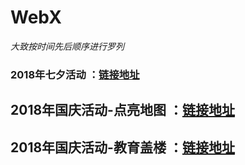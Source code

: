 # WebX

*大致按时间先后顺序进行罗列*

### 2018年七夕活动 ：[链接地址](https://github.com/fanyanbo/docs/blob/master/%E5%9F%BA%E4%BA%8E%E9%85%B7%E5%BC%80%E7%B3%BB%E7%BB%9F%E7%9A%84WebOS.md)

## 2018年国庆活动-点亮地图 ：[链接地址](https://github.com/fanyanbo/docs/blob/master/CoocaaOSWebViewSDK%E9%9B%86%E6%88%90%E6%96%87%E6%A1%A3.md)

## 2018年国庆活动-教育盖楼 ：[链接地址](https://github.com/fanyanbo/docs/blob/master/CoocaaOSWebViewSDK%E9%9B%86%E6%88%90%E6%96%87%E6%A1%A3.md)
